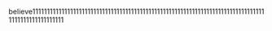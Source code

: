 believe111111111111111111111111111111111111111111111111111111111111111111111111111111111111111111111111111

